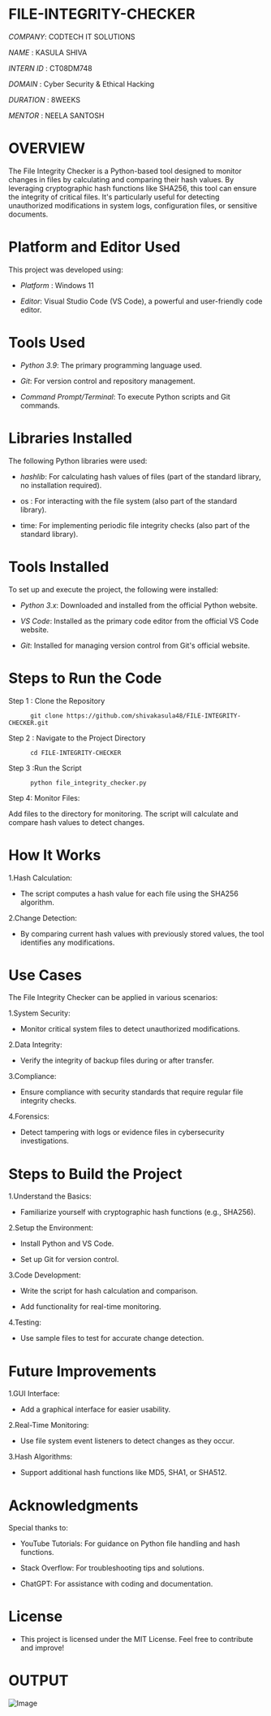 # FILE-INTEGRITY-CHECKER

*COMPANY*: CODTECH IT SOLUTIONS

*NAME* : KASULA SHIVA

*INTERN ID* : CT08DM748

*DOMAIN* : Cyber Security & Ethical Hacking

*DURATION* : 8WEEKS

*MENTOR* : NEELA SANTOSH

# OVERVIEW  

The File Integrity Checker is a Python-based tool designed to monitor changes in files by calculating and comparing their hash values. By leveraging cryptographic hash functions like SHA256, this tool can ensure the integrity of critical files. It's particularly useful for detecting unauthorized modifications in system logs, configuration files, or sensitive documents.

# Platform and Editor Used

This project was developed using:

* *Platform* : Windows 11

* *Editor*: Visual Studio Code (VS Code), a powerful and user-friendly code editor.

# Tools Used

* *Python 3.9*: The primary programming language used.

* *Git*: For version control and repository management.

* *Command Prompt/Terminal*: To execute Python scripts and Git commands.

# Libraries Installed

The following Python libraries were used:

* *hashlib*: For calculating hash values of files (part of the standard library, no installation required).

* os : For interacting with the file system (also part of the standard library).

* time: For implementing periodic file integrity checks (also part of the standard library).



# Tools Installed

To set up and execute the project, the following were installed:

* *Python 3.x*: Downloaded and installed from the official Python website.

* *VS Code*: Installed as the primary code editor from the official VS Code website.

* *Git*: Installed for managing version control from Git's official website.


# Steps to Run the Code

Step 1 : Clone the Repository

          git clone https://github.com/shivakasula48/FILE-INTEGRITY-CHECKER.git

Step 2 : Navigate to the Project Directory

          cd FILE-INTEGRITY-CHECKER

Step 3 :Run the Script

          python file_integrity_checker.py

Step 4: Monitor Files:

Add files to the directory for monitoring.
The script will calculate and compare hash values to detect changes.

# How It Works
1.Hash Calculation:

* The script computes a hash value for each file using the SHA256 algorithm.

2.Change Detection:

* By comparing current hash values with previously stored values, the tool identifies any modifications.

# Use Cases

The File Integrity Checker can be applied in various scenarios:

1.System Security:

* Monitor critical system files to detect unauthorized modifications.

2.Data Integrity:

* Verify the integrity of backup files during or after transfer.

3.Compliance:

* Ensure compliance with security standards that require regular file integrity checks.

4.Forensics:

* Detect tampering with logs or evidence files in cybersecurity investigations.

# Steps to Build the Project

1.Understand the Basics:

* Familiarize yourself with cryptographic hash functions (e.g., SHA256).

2.Setup the Environment:

* Install Python and VS Code.

* Set up Git for version control.

3.Code Development:

* Write the script for hash calculation and comparison.

* Add functionality for real-time monitoring.

4.Testing:

* Use sample files to test for accurate change detection.

# Future Improvements

1.GUI Interface:

* Add a graphical interface for easier usability.

2.Real-Time Monitoring:

* Use file system event listeners to detect changes as they occur.

3.Hash Algorithms:

* Support additional hash functions like MD5, SHA1, or SHA512.

# Acknowledgments

Special thanks to:

* YouTube Tutorials: For guidance on Python file handling and hash functions.

* Stack Overflow: For troubleshooting tips and solutions.

* ChatGPT: For assistance with coding and documentation.

# License

* This project is licensed under the MIT License. Feel free to contribute and improve!











# OUTPUT

![Image](https://github.com/user-attachments/assets/e21d7487-e55e-4b1b-8a4f-bb1836e6348e)

